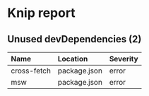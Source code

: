 # Knip report

## Unused devDependencies (2)

| Name        | Location     | Severity |
| :---------- | :----------- | :------- |
| cross-fetch | package.json | error    |
| msw         | package.json | error    |

